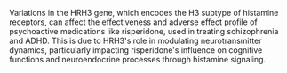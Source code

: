 Variations in the HRH3 gene, which encodes the H3 subtype of histamine receptors, can affect the effectiveness and adverse effect profile of psychoactive medications like risperidone, used in treating schizophrenia and ADHD. This is due to HRH3's role in modulating neurotransmitter dynamics, particularly impacting risperidone's influence on cognitive functions and neuroendocrine processes through histamine signaling.
